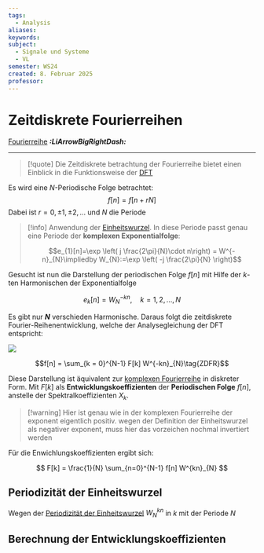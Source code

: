 ```yaml
---
tags:
  - Analysis
aliases: 
keywords: 
subject:
  - Signale und Systeme
  - VL
semester: WS24
created: 8. Februar 2025
professor:
---
```

 

# Zeitdiskrete Fourierreihen

[Fourierreihe](Fourierreihe.md) ***:LiArrowBigRightDash:***

---

> [!quote] Die Zeitdiskrete betrachtung der Fourierreihe bietet einen Einblick in die Funktionsweise der [DFT](DFT.md)

Es wird eine $N$-Periodische Folge betrachtet:
$$f[n]=f[n+rN]$$
Dabei ist $r=0,\pm 1, \pm 2, \dots$ und $N$ die Periode

> [!info] Anwendung der [Einheitswurzel](Einheitswurzel.md).
> In diese Periode passt genau eine Periode der **komplexen Exponentialfolge**:
> 
> $$e_{1}[n]=\exp \left( j \frac{2\pi}{N}\cdot n\right) = W^{-n}_{N}\impliedby W_{N}:=\exp \left( -j \frac{2\pi}{N} \right)$$


Gesucht ist nun die Darstellung der periodischen Folge $f[n]$ mit Hilfe der $k$-ten Harmonischen der Exponentialfolge 

$$
e_{k}[n] = W^{-kn}_{N}, \quad k=1,2,\dots,N
$$

Es gibt nur **$N$** verschieden Harmonische. Daraus folgt die zeitdiskrete Fourier-Reihenentwicklung, welche der Analysegleichung der DFT entspricht:

![](DFT.md#^DFT)

$$f[n] = \sum_{k = 0}^{N-1} F[k] W^{-kn}_{N}\tag{ZDFR}$$

Diese Darstellung ist äquivalent zur [komplexen Fourierreihe](Fourierreihe.md#Komplexe%20Fourierreihe) in diskreter Form. Mit $F[k]$ als **Entwicklungskoeffizienten** der **Periodischen Folge** $f[n]$, anstelle der Spektralkoeffizienten $X_{k}$.


> [!warning] Hier ist genau wie in der komplexen Fourierreihe der exponent eigentlich positiv.
> wegen der Definition der Einheitswurzel als negativer exponent, muss hier das vorzeichen nochmal invertiert werden

Für die Enwichlungskoeffizienten ergibt sich:

$$
F[k] = \frac{1}{N} \sum_{n=0}^{N-1} f[n] W^{kn}_{N}
$$

## Periodizität der Einheitswurzel

Wegen der [Periodizität der Einheitswurzel](Einheitswurzel.md#Periodizität) $W^{kn}_{N}$ in $k$ mit der Periode $N$

## Berechnung der Entwicklungskoeffizienten
